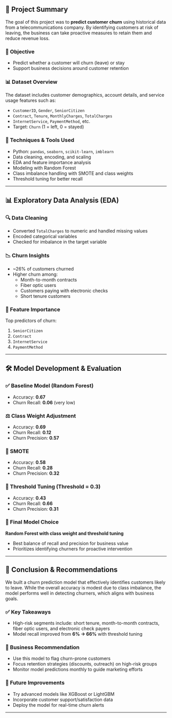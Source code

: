 ## 📌 Project Summary

The goal of this project was to **predict customer churn** using historical data from a telecommunications company. By identifying customers at risk of leaving, the business can take proactive measures to retain them and reduce revenue loss.

### 🎯 Objective
- Predict whether a customer will churn (leave) or stay
- Support business decisions around customer retention

### 📊 Dataset Overview
The dataset includes customer demographics, account details, and service usage features such as:
- `CustomerID`, `Gender`, `SeniorCitizen`
- `Contract`, `Tenure`, `MonthlyCharges`, `TotalCharges`
- `InternetService`, `PaymentMethod`, etc.
- Target: `Churn` (1 = left, 0 = stayed)

### 🧠 Techniques & Tools Used
- Python: `pandas`, `seaborn`, `scikit-learn`, `imblearn`
- Data cleaning, encoding, and scaling
- EDA and feature importance analysis
- Modeling with Random Forest
- Class imbalance handling with SMOTE and class weights
- Threshold tuning for better recall

---

## 📊 Exploratory Data Analysis (EDA)

### 🔍 Data Cleaning
- Converted `TotalCharges` to numeric and handled missing values
- Encoded categorical variables
- Checked for imbalance in the target variable

### 📉 Churn Insights
- ~26% of customers churned
- Higher churn among:
  - Month-to-month contracts
  - Fiber optic users
  - Customers paying with electronic checks
  - Short tenure customers

### 🔢 Feature Importance
Top predictors of churn:
1. `SeniorCitizen`
2. `Contract`
3. `InternetService`
4. `PaymentMethod`

---

## 🛠️ Model Development & Evaluation

### ✅ Baseline Model (Random Forest)
- Accuracy: **0.67**
- Churn Recall: **0.06** (very low)

### ⚖️ Class Weight Adjustment
- Accuracy: **0.69**
- Churn Recall: **0.12**
- Churn Precision: **0.57**

### 🔁 SMOTE
- Accuracy: **0.58**
- Churn Recall: **0.28**
- Churn Precision: **0.32**

### 🎯 Threshold Tuning (Threshold = 0.3)
- Accuracy: **0.43**
- Churn Recall: **0.66**
- Churn Precision: **0.31**

### 🧠 Final Model Choice
**Random Forest with class weight and threshold tuning**
- Best balance of recall and precision for business value
- Prioritizes identifying churners for proactive intervention

---

## 🏁 Conclusion & Recommendations

We built a churn prediction model that effectively identifies customers likely to leave. While the overall accuracy is modest due to class imbalance, the model performs well in detecting churners, which aligns with business goals.

### ✅ Key Takeaways
- High-risk segments include: short tenure, month-to-month contracts, fiber optic users, and electronic check payers
- Model recall improved from **6% → 66%** with threshold tuning

### 💼 Business Recommendation
- Use this model to flag churn-prone customers
- Focus retention strategies (discounts, outreach) on high-risk groups
- Monitor model predictions monthly to guide marketing efforts

### 🔮 Future Improvements
- Try advanced models like XGBoost or LightGBM
- Incorporate customer support/satisfaction data
- Deploy the model for real-time churn alerts

---

